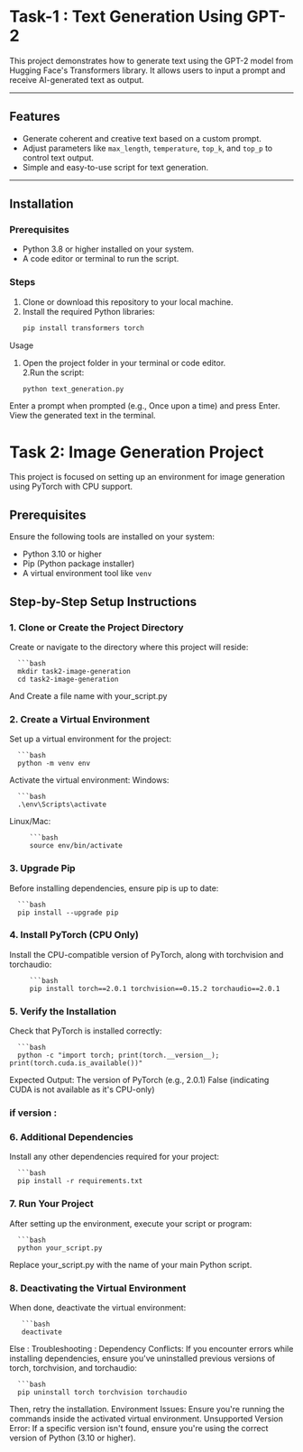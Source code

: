 # Task-1 : Text Generation Using GPT-2

This project demonstrates how to generate text using the GPT-2 model from Hugging Face's Transformers library. It allows users to input a prompt and receive AI-generated text as output.

---

## Features
- Generate coherent and creative text based on a custom prompt.
- Adjust parameters like `max_length`, `temperature`, `top_k`, and `top_p` to control text output.
- Simple and easy-to-use script for text generation.

---

## Installation

### Prerequisites
- Python 3.8 or higher installed on your system.
- A code editor or terminal to run the script.

### Steps
1. Clone or download this repository to your local machine.
2. Install the required Python libraries:
   ```bash
   pip install transformers torch

Usage
1. Open the project folder in your terminal or code editor.    
2.Run the script:
   ```bash
   python text_generation.py

Enter a prompt when prompted (e.g., Once upon a time) and press Enter.
View the generated text in the terminal.

# Task 2: Image Generation Project

This project is focused on setting up an environment for image generation using PyTorch with CPU support.

## Prerequisites

Ensure the following tools are installed on your system:
- Python 3.10 or higher
- Pip (Python package installer)
- A virtual environment tool like `venv`

## Step-by-Step Setup Instructions

### 1. Clone or Create the Project Directory
Create or navigate to the directory where this project will reside:

      ```bash
      mkdir task2-image-generation
      cd task2-image-generation
And Create a file name with your_script.py
      
### 2. Create a Virtual Environment

Set up a virtual environment for the project:
     
      ```bash
      python -m venv env

   Activate the virtual environment:
   Windows:
            
      ```bash
      .\env\Scripts\activate
   Linux/Mac:

         ```bash
         source env/bin/activate
  ### 3. Upgrade Pip
Before installing dependencies, ensure pip is up to date:

      ```bash
      pip install --upgrade pip
### 4. Install PyTorch (CPU Only)
Install the CPU-compatible version of PyTorch, along with torchvision and torchaudio:

         ```bash
         pip install torch==2.0.1 torchvision==0.15.2 torchaudio==2.0.1
### 5. Verify the Installation
Check that PyTorch is installed correctly:

      ```bash
      python -c "import torch; print(torch.__version__); print(torch.cuda.is_available())"
Expected Output:
    The version of PyTorch (e.g., 2.0.1)
    False (indicating CUDA is not available as it's CPU-only)
### if version :

### 6. Additional Dependencies
Install any other dependencies required for your project:
      
      ```bash
      pip install -r requirements.txt
### 7. Run Your Project
After setting up the environment, execute your script or program:

      ```bash
      python your_script.py
Replace your_script.py with the name of your main Python script.

### 8. Deactivating the Virtual Environment
When done, deactivate the virtual environment:

       ```bash
       deactivate

Else : 
Troubleshooting :
Dependency Conflicts: If you encounter errors while installing dependencies, ensure you've uninstalled previous versions of torch, torchvision, and torchaudio:

      ```bash
      pip uninstall torch torchvision torchaudio
Then, retry the installation.
Environment Issues: Ensure you're running the commands inside the activated virtual environment.
Unsupported Version Error: If a specific version isn't found, ensure you're using the correct version of Python (3.10 or higher).
      






